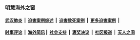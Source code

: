 
### 明慧海外之窗

####  [武汉肺炎](indexes/365.md?t=03210700) &nbsp;|&nbsp;  [迫害案例综述](indexes/328.md?t=03210700) &nbsp;|&nbsp; [迫害致死案例](indexes/277.md?t=03210700)  &nbsp;|&nbsp; [更多迫害案例](indexes/81.md?t=03210700)  &nbsp;|&nbsp; 
####  [时事评论](indexes/19.md?t=03210700) &nbsp;|&nbsp; [海外简讯](indexes/245.md?t=03210700)&nbsp;|&nbsp;  [社会支持](indexes/140.md?t=03210700) &nbsp;|&nbsp; [褒奖决议](indexes/282.md?t=03210700) &nbsp;|&nbsp; [社区报道](indexes/91.md?t=03210700)  &nbsp;|&nbsp; [天人之间](indexes/78.md?t=03210700) 

